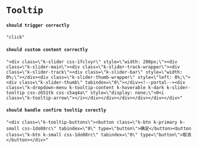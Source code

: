 # `Tooltip`

#### `should trigger correctly`

```
"click"
```

#### `should custom content correctly`

```
"<div class=\"k-slider css-1fclvyr\" style=\"width: 200px;\"><div class=\"k-slider-main\"><div class=\"k-slider-track-wrapper\"><div class=\"k-slider-track\"><div class=\"k-slider-bar\" style=\"width: 0%;\"></div><div class=\"k-slider-thumb-wrapper\" style=\"left: 0%;\"><div class=\"k-slider-thumb\" tabindex=\"0\"></div><!--portal--><div class=\"k-dropdown-menu k-tooltip-content k-hoverable k-dark k-slider-tooltip css-z651tk css-s5aq4a\" style=\"display: none;\">0<i class=\"k-tooltip-arrow\"></i></div></div></div></div></div></div>"
```

#### `should handle confirm tooltip corectly`

```
"<div class=\"k-tooltip-buttons\"><button class=\"k-btn k-primary k-small css-1do08rc\" tabindex=\"0\" type=\"button\">确定</button><button class=\"k-btn k-small css-1do08rc\" tabindex=\"0\" type=\"button\">取消</button></div>"
```

